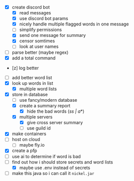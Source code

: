 - [x] create discord bot
  - [x] read messages
  - [x] use discord bot params
  - [x] nicely handle multiple flagged words in one message
  - [ ] simplify permissions
  - [x] send one message for summary
  - [x] censor somtimes
  - [ ] look at user names
- [ ] parse better (maybe regex)
- [x] add a total command
- [z] log better
- [ ] add better word list
- [x] look up words in list
  - [x] multiple word lists
- [x] store in database
  - [ ] use fancy/modern database
  - [x] create a summary report
    - [x] hide the bad words (*ss | a**)
  - [x] multiple servers
    - [x] give cross server summary
    - [ ] use guild id
- [x] make containers
- [ ] host on cloud
  - [ ] maybe fly.io
- [x] create a pfp
- [ ] use ai to determine if word is bad
- [ ] find out how i should store secrets and word lists
  - [x] maybe use .env instead of secrets
- [ ] make this java so i can call it `nickel.jar`
